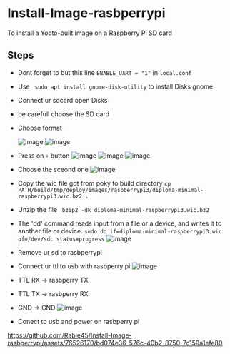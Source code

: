 # Install-Image-rasbperrypi
To install a Yocto-built image on a Raspberry Pi SD card
## Steps 
 - Dont forget to but this line ```ENABLE_UART = "1"``` in ```local.conf```
 - Use ``` sudo apt install gnome-disk-utility``` to install Disks gnome
 - Connect ur sdcard open Disks                                                                                                                                    
 - be carefull choose the SD card
 - Choose format
   
   ![image](https://github.com/Rabie45/Install-Image-rasbperrypi/assets/76526170/f700b84a-3eb6-4162-8b99-7978e72278ad)
   ![image](https://github.com/Rabie45/Install-Image-rasbperrypi/assets/76526170/368def16-eb2b-46c6-ae95-64a639043d8b)
   
 - Press on ```+``` button
  ![image](https://github.com/Rabie45/Install-Image-rasbperrypi/assets/76526170/c1f2ff42-a01c-4327-bb31-c9915cf968f6)
  ![image](https://github.com/Rabie45/Install-Image-rasbperrypi/assets/76526170/ee5b7096-9456-4f4d-a1cd-412573ebcd3b)
  ![image](https://github.com/Rabie45/Install-Image-rasbperrypi/assets/76526170/117c8d39-d7ba-40a0-897f-c3837007976b)

 - Choose the sceond one
   ![image](https://github.com/Rabie45/Install-Image-rasbperrypi/assets/76526170/e35ff476-69b8-4187-9ac2-276b528d72a5)
   
 - Copy the wic file got from poky to build directory ```cp PATH/build/tmp/deploy/images/raspberrypi3/diploma-minimal-raspberrypi3.wic.bz2 .```
 - Unzip the file ``` bzip2 -dk diploma-minimal-raspberrypi3.wic.bz2```
 - The 'dd' command reads input from a file or a device, and writes it to another file or device. ```sudo dd if=diploma-minimal-raspberrypi3.wic of=/dev/sdc status=progress```
   ![image](https://github.com/Rabie45/Install-Image-rasbperrypi/assets/76526170/287a581d-1df4-43fd-af6e-7e30504997eb)
   
 - Remove ur sd to rasbperrypi
 - Connect ur ttl to usb with rasbperry pi
   ![image](https://github.com/Rabie45/Install-Image-rasbperrypi/assets/76526170/3fed1032-450e-4f02-9ee2-3cd9c5ca9db0)
   
 - TTL RX -> rasbperry TX
 - TTL TX -> rasbperry RX
 - GND -> GND
   ![image](https://github.com/Rabie45/Install-Image-rasbperrypi/assets/76526170/b2aa08d3-c045-4b6d-9120-449a044294ab)
   
 - Conect to usb and power on rasbperry pi


https://github.com/Rabie45/Install-Image-rasbperrypi/assets/76526170/bd074e36-576c-40b2-8750-7c159a1efe80




   







 
